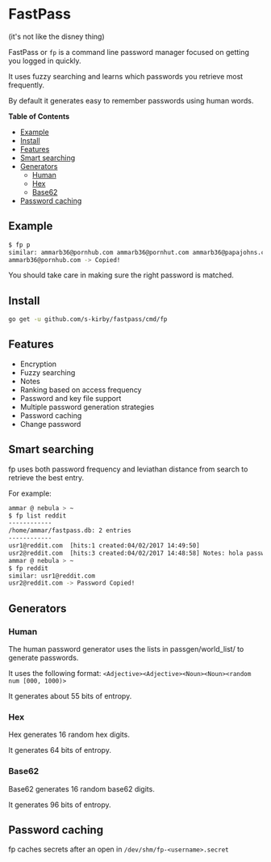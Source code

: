 # FastPass

(it's not like the disney thing)

FastPass or `fp` is a command line password manager focused on getting you logged in quickly.

It uses fuzzy searching and learns which passwords you retrieve most frequently.

By default it generates easy to remember passwords using human words.

<!-- START doctoc generated TOC please keep comment here to allow auto update -->
<!-- DON'T EDIT THIS SECTION, INSTEAD RE-RUN doctoc TO UPDATE -->
**Table of Contents**

- [Example](#example)
- [Install](#install)
- [Features](#features)
- [Smart searching](#smart-searching)
- [Generators](#generators)
  - [Human](#human)
  - [Hex](#hex)
  - [Base62](#base62)
- [Password caching](#password-caching)

<!-- END doctoc generated TOC please keep comment here to allow auto update -->

## Example

```bash
$ fp p
similar: ammarb36@pornhub.com ammarb36@pornhut.com ammarb36@papajohns.com ammarb36@pizzahut.com ammarb36@paypal.com 
ammarb36@pornhub.com -> Copied!
```

You should take care in making sure the right password is matched.

## Install

```bash
go get -u github.com/s-kirby/fastpass/cmd/fp
```

## Features 

- Encryption
- Fuzzy searching
- Notes
- Ranking based on access frequency
- Password and key file support
- Multiple password generation strategies
- Password caching
- Change password


## Smart searching

fp uses both password frequency and leviathan distance from search to retrieve the best entry.

For example:

```bash
ammar @ nebula > ~
$ fp list reddit
------------
/home/ammar/fastpass.db: 2 entries
------------
usr1@reddit.com  [hits:1 created:04/02/2017 14:49:50]
usr2@reddit.com  [hits:3 created:04/02/2017 14:48:58] Notes: hola passwords
ammar @ nebula > ~
$ fp reddit
similar: usr1@reddit.com 
usr2@reddit.com -> Password Copied!
```


## Generators

### Human

The human password generator uses the lists in passgen/world_list/ to generate passwords.

It uses the following format: `<Adjective><Adjective><Noun><Noun><random num [000, 1000)>`

It generates about 55 bits of entropy.

### Hex

Hex generates 16 random hex digits.

It generates 64 bits of entropy.

### Base62

Base62 generates 16 random base62 digits.

It generates 96 bits of entropy.

## Password caching

fp caches secrets after an open in `/dev/shm/fp-<username>.secret`